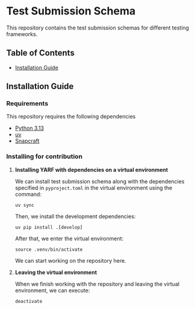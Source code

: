 # Test Submission Schema

This repository contains the test submission schemas for different testing frameworks.


## Table of Contents

- [Installation Guide](#installation-guide)

<a name="installation-guide"></a>

## Installation Guide

### Requirements

This repository requires the following dependencies

- [Python 3.13](https://www.python.org/downloads/release/python-3131/)
- [uv](https://docs.astral.sh/uv/)
- [Snapcraft](https://snapcraft.io/docs/installing-snapcraft)

### Installing for contribution

1. **Installing YARF with dependencies on a virtual environment**

   We can install test submission schema along with the dependencies specified in
   `pyproject.toml` in the virtual environment using the command:

   ```
   uv sync
   ```

   Then, we install the development dependencies:
   ```
   uv pip install .[develop]
   ```

   After that, we enter the virtual environment:

   ```
   source .venv/bin/activate
   ```

   We can start working on the repository here.

1. **Leaving the virtual environment**

   When we finish working with the repository and leaving the virtual environment,
   we can execute:

   ```
   deactivate
   ```
